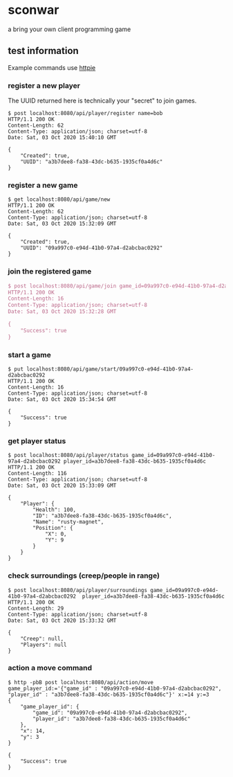 # sconwar
a bring your own client programming game

## test information

Example commands use [httpie](https://httpie.org/)

### register a new player

The UUID returned here is technically your "secret" to join games.

```text
$ post localhost:8080/api/player/register name=bob
HTTP/1.1 200 OK
Content-Length: 62
Content-Type: application/json; charset=utf-8
Date: Sat, 03 Oct 2020 15:40:10 GMT

{
    "Created": true,
    "UUID": "a3b7dee8-fa38-43dc-b635-1935cf0a4d6c"
}
```

### register a new game

```text
$ get localhost:8080/api/game/new
HTTP/1.1 200 OK
Content-Length: 62
Content-Type: application/json; charset=utf-8
Date: Sat, 03 Oct 2020 15:32:09 GMT

{
    "Created": true,
    "UUID": "09a997c0-e94d-41b0-97a4-d2abcbac0292"
}
```

### join the registered game

```tex
$ post localhost:8080/api/game/join game_id=09a997c0-e94d-41b0-97a4-d2abcbac0292 player_id=a3b7dee8-fa38-43dc-b635-1935cf0a4d6c
HTTP/1.1 200 OK
Content-Length: 16
Content-Type: application/json; charset=utf-8
Date: Sat, 03 Oct 2020 15:32:28 GMT

{
    "Success": true
}
```

### start a game

```text
$ put localhost:8080/api/game/start/09a997c0-e94d-41b0-97a4-d2abcbac0292
HTTP/1.1 200 OK
Content-Length: 16
Content-Type: application/json; charset=utf-8
Date: Sat, 03 Oct 2020 15:34:54 GMT

{
    "Success": true
}
```

### get player status

```text
$ post localhost:8080/api/player/status game_id=09a997c0-e94d-41b0-97a4-d2abcbac0292 player_id=a3b7dee8-fa38-43dc-b635-1935cf0a4d6c
HTTP/1.1 200 OK
Content-Length: 116
Content-Type: application/json; charset=utf-8
Date: Sat, 03 Oct 2020 15:33:09 GMT

{
    "Player": {
        "Health": 100,
        "ID": "a3b7dee8-fa38-43dc-b635-1935cf0a4d6c",
        "Name": "rusty-magnet",
        "Position": {
            "X": 0,
            "Y": 9
        }
    }
}
```

### check surroundings (creep/people in range)

```text
$ post localhost:8080/api/player/surroundings game_id=09a997c0-e94d-41b0-97a4-d2abcbac0292  player_id=a3b7dee8-fa38-43dc-b635-1935cf0a4d6c
HTTP/1.1 200 OK
Content-Length: 29
Content-Type: application/json; charset=utf-8
Date: Sat, 03 Oct 2020 15:33:32 GMT

{
    "Creep": null,
    "Players": null
}
```

### action a move command

```text
$ http -pbB post localhost:8080/api/action/move game_player_id:='{"game_id" : "09a997c0-e94d-41b0-97a4-d2abcbac0292", "player_id" : "a3b7dee8-fa38-43dc-b635-1935cf0a4d6c"}' x:=14 y:=3
{
    "game_player_id": {
        "game_id": "09a997c0-e94d-41b0-97a4-d2abcbac0292",
        "player_id": "a3b7dee8-fa38-43dc-b635-1935cf0a4d6c"
    },
    "x": 14,
    "y": 3
}

{
    "Success": true
}
```
